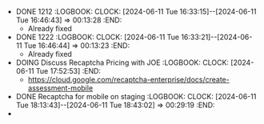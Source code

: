 - DONE 1212
  :LOGBOOK:
  CLOCK: [2024-06-11 Tue 16:33:15]--[2024-06-11 Tue 16:46:43] =>  00:13:28
  :END:
	- Already fixed
- DONE 1222
  :LOGBOOK:
  CLOCK: [2024-06-11 Tue 16:33:21]--[2024-06-11 Tue 16:46:44] =>  00:13:23
  :END:
	- Already fixed
- DOING Discuss Recaptcha Pricing with JOE
  :LOGBOOK:
  CLOCK: [2024-06-11 Tue 17:52:53]
  :END:
	- https://cloud.google.com/recaptcha-enterprise/docs/create-assessment-mobile
- DONE Recaptcha for mobile on staging
  :LOGBOOK:
  CLOCK: [2024-06-11 Tue 18:13:43]--[2024-06-11 Tue 18:43:02] =>  00:29:19
  :END:
-